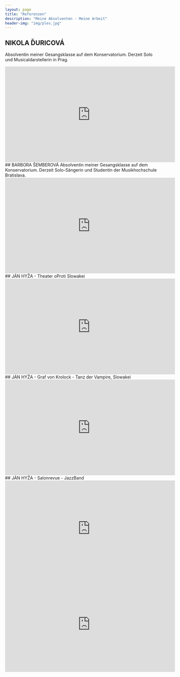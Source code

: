 ```yaml
---
layout: page
title: "Referenzen"
description: "Meine Absolventen - Meine Arbeit"
header-img: "img/ples.jpg"
---
```


## NIKOLA ĎURICOVÁ
Absolventin meiner Gesangsklasse auf dem Konservatorium.
Derzeit Solo und Musicaldarstellerin in Prag.

<iframe width="560" height="315" src="https://www.youtube.com/embed/FBmc9sztumM" frameborder="0" allowfullscreen></iframe>


<br/>
## BARBORA ŠEMBEROVÁ
Absolventin meiner Gesangsklasse auf dem Konservatorium.
Derzeit Solo-Sängerin und Studentin der Musikhochschule Bratislava.

<iframe width="560" height="315" src="https://www.youtube.com/embed/M-z1Vz1KxNg" frameborder="0" allowfullscreen></iframe>


<br/>
## JÁN HYŽA - Theater oProti Slowakei


<iframe width="560" height="315" src="https://www.youtube.com/embed/YEtQy_lCfyE" frameborder="0" allowfullscreen></iframe>

<br/>
## JÁN HYŽA - Graf von Krolock - Tanz der Vampire, Slowakei


<iframe width="560" height="315" src="https://www.youtube.com/watch?v=yV6BODFKYe0" frameborder="0" allowfullscreen></iframe>

<br/>
## JÁN HYŽA - Salonrevue - JazzBand
<iframe width="560" height="315" src="https://www.youtube.com/watch?v=G9W8mEJtsaA" frameborder="0" allowfullscreen></iframe>

<iframe width="560" height="315" src="https://www.youtube.com/watch?v=Fc1FaECOw5E" frameborder="0" allowfullscreen></iframe>
